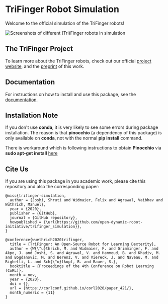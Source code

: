 # TriFinger Robot Simulation

Welcome to the official simulation of the TriFinger robots!

![Screenshots of different (Tri)Finger robots in simulation](docs/images/all_finger_types.jpg)

## The TriFinger Project

To learn more about the TriFinger robots, check out our official
[project website](https://sites.google.com/view/trifinger), and the
[preprint](https://arxiv.org/abs/2008.03596) of this work.

## Documentation

For instructions on how to install and use this package, see the 
[documentation](https://open-dynamic-robot-initiative.github.io/trifinger_simulation/).

## Installation Note
If you don't use **conda**, it is very likely to see some errors during package installation. The reason is that **pinocchio** (a dependency of this package)
is only available on **conda**, not with the normal **pip install** command.

There is workaround which is following instructions to obtain **Pinocchio** via **sudo apt-get install** [here](https://stack-of-tasks.github.io/pinocchio/download.html)

## Cite Us

If you are using this package in you academic work, please cite this repository
and also the corresponding paper:

```
@misc{trifinger-simulation,
  author = {Joshi, Shruti and Widmaier, Felix and Agrawal, Vaibhav and Wüthrich, Manuel},
  year = {2020},
  publisher = {GitHub},
  journal = {GitHub repository},
  howpublished = {\url{https://github.com/open-dynamic-robot-initiative/trifinger_simulation}},
}
```

```
@conference{wuethrich2020trifinger,
  title = {TriFinger: An Open-Source Robot for Learning Dexterity},
  author = {W{\"u}thrich, M. and Widmaier, F. and Grimminger, F. and Akpo, J. and Joshi, S. and Agrawal, V. and Hammoud, B. and Khadiv, M. and Bogdanovic, M. and Berenz, V. and Viereck, J. and Naveau, M. and Righetti, L. and Sch{\"o}lkopf, B. and Bauer, S.},
  booktitle = {Proceedings of the 4th Conference on Robot Learning (CoRL)},
  month = nov,
  year = {2020},
  doi = {},
  url = {https://corlconf.github.io/corl2020/paper_421/},
  month_numeric = {11}
}
```
